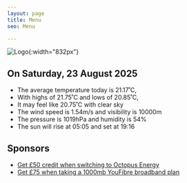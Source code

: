 ```yaml
---
layout: page
title: Menu
seo: Menu

---
```


![Logo](/images/logo.jpg){:width="832px"}

<!-- weather_marker starts -->
## On Saturday, 23 August 2025

- The average temperature today is 21.17˚C,
- With highs of 21.75˚C and lows of 20.85˚C,
- It may feel like 20.75˚C with clear sky
- The wind speed is 1.54m/s and visibility is 10000m
- The pressure is 1019hPa and humidity is 54%
- The sun will rise at 05:05 and set at 19:16

<!-- weather_marker ends -->

## Sponsors

- [Get £50 credit when switching to Octopus Energy](https://bit.ly/3oD1nnS)
- [Get £75 when taking a 1000mb YouFibre broadband plan](https://aklam.io/91zWhU?)
